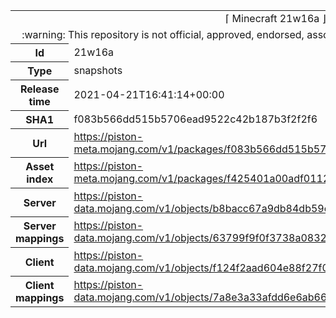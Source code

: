 <html><table>
<tr><td colspan="2" align="center"><img width="0" height="0"><br/>⌈ Minecraft 21w16a ⌋<br/><img width="0" height="0"></td></tr>
<tr><td colspan="2" align="center"><img width="0" height="0"><br/>
:warning: This repository is not official, approved, endorsed, associated or connected with Mojang :warning:
<br/><img width="0" height="0"></td></tr>
<tr><th>Id</th><td>21w16a</td></tr>
<tr><th>Type</th><td>snapshots</td></tr>
<tr><th>Release time</th><td>2021-04-21T16:41:14+00:00</td></tr>
<tr><th>SHA1</th><td>f083b566dd515b5706ead9522c42b187b3f2f2f6</td></tr>
<tr><th>Url</th><td><a href="https://piston-meta.mojang.com/v1/packages/f083b566dd515b5706ead9522c42b187b3f2f2f6/21w16a.json">https://piston-meta.mojang.com/v1/packages/f083b566dd515b5706ead9522c42b187b3f2f2f6/21w16a.json</a></td></tr>
<tr><th>Asset index</th><td><a href="https://piston-meta.mojang.com/v1/packages/f425401a00adf0112fde624ee80c66333530f8a1/1.17.json">https://piston-meta.mojang.com/v1/packages/f425401a00adf0112fde624ee80c66333530f8a1/1.17.json</a></td></tr>
<tr><th>Server</th><td><a href="https://piston-data.mojang.com/v1/objects/b8bacc67a9db84db59e2f97e9a9fba3a242480a8/server.jar">https://piston-data.mojang.com/v1/objects/b8bacc67a9db84db59e2f97e9a9fba3a242480a8/server.jar</a></td></tr>
<tr><th>Server mappings</th><td><a href="https://piston-data.mojang.com/v1/objects/63799f9f0f3738a0832cf3a3a9593b2f8adc97c6/server.txt">https://piston-data.mojang.com/v1/objects/63799f9f0f3738a0832cf3a3a9593b2f8adc97c6/server.txt</a></td></tr>
<tr><th>Client</th><td><a href="https://piston-data.mojang.com/v1/objects/f124f2aad604e88f27f010834d82c7af85506b6c/client.jar">https://piston-data.mojang.com/v1/objects/f124f2aad604e88f27f010834d82c7af85506b6c/client.jar</a></td></tr>
<tr><th>Client mappings</th><td><a href="https://piston-data.mojang.com/v1/objects/7a8e3a33afdd6e6ab669852685e1b12ba338234a/client.txt">https://piston-data.mojang.com/v1/objects/7a8e3a33afdd6e6ab669852685e1b12ba338234a/client.txt</a></td></tr>
</table></html>